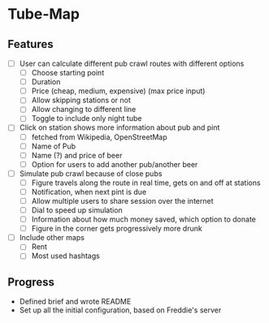 # Tube-Map

## Features
- [ ] User can calculate different pub crawl routes with different options
    - [ ] Choose starting point
    - [ ] Duration
    - [ ] Price (cheap, medium, expensive) (max price input)
    - [ ] Allow skipping stations or not
    - [ ] Allow changing to different line
    - [ ] Toggle to include only night tube
- [ ] Click on station shows more information about pub and pint
    - [ ] fetched from Wikipedia, OpenStreetMap
    - [ ] Name of Pub
    - [ ] Name (?) and price of beer
    - [ ] Option for users to add another pub/another beer
- [ ] Simulate pub crawl because of close pubs
    - [ ] Figure travels along the route in real time, gets on and off at stations
    - [ ] Notification, when next pint is due
    - [ ] Allow multiple users to share session over the internet
    - [ ] Dial to speed up simulation
    - [ ] Information about how much money saved, which option to donate
    - [ ] Figure in the corner gets progressively more drunk
- [ ] Include other maps
    - [ ] Rent
    - [ ] Most used hashtags

## Progress
- Defined brief and wrote README
- Set up all the initial configuration, based on Freddie's server
